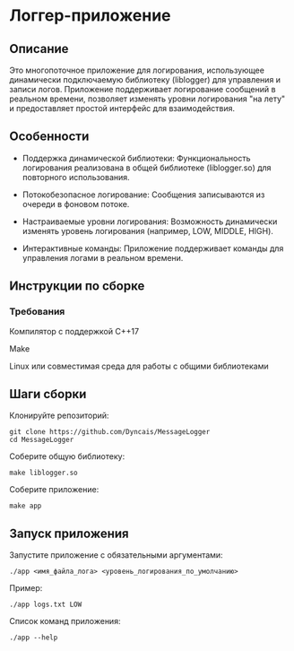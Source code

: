 # Логгер-приложение

## Описание

Это многопоточное приложение для логирования, использующее динамически подключаемую библиотеку (liblogger) для управления и записи логов. Приложение поддерживает логирование сообщений в реальном времени, позволяет изменять уровни логирования "на лету" и предоставляет простой интерфейс для взаимодействия.

## Особенности

- Поддержка динамической библиотеки: Функциональность логирования реализована в общей библиотеке (liblogger.so) для повторного использования.

- Потокобезопасное логирование: Сообщения записываются из очереди в фоновом потоке.

- Настраиваемые уровни логирования: Возможность динамически изменять уровень логирования (например, LOW, MIDDLE, HIGH).

- Интерактивные команды: Приложение поддерживает команды для управления логами в реальном времени.

## Инструкции по сборке

### Требования

Компилятор с поддержкой C++17

Make

Linux или совместимая среда для работы с общими библиотеками

## Шаги сборки

Клонируйте репозиторий:
```
git clone https://github.com/Dyncais/MessageLogger
cd MessageLogger
```
Соберите общую библиотеку:
```
make liblogger.so
```
Соберите приложение:
```
make app
```
## Запуск приложения

Запустите приложение с обязательными аргументами:
```
./app <имя_файла_лога> <уровень_логирования_по_умолчанию>
```
Пример:
```
./app logs.txt LOW
```
Список команд приложения:
```
./app --help
```